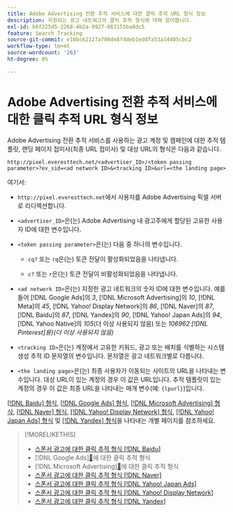 ```yaml
---
title: Adobe Advertising 전환 추적 서비스에 대한 클릭 추적 URL 형식 정보
description: 지원되는 광고 네트워크의 클릭 추적 형식에 대해 알아봅니다.
exl-id: b6f225d5-2268-4b2a-9927-063155ba0dc5
feature: Search Tracking
source-git-commit: e16bc62127a708de8f4deb1eddfa53a14405cbc2
workflow-type: tm+mt
source-wordcount: '263'
ht-degree: 0%

---
```


# Adobe Advertising 전환 추적 서비스에 대한 클릭 추적 URL 형식 정보

Adobe Advertising 전환 추적 서비스를 사용하는 광고 계정 및 캠페인에 대한 추적 템플릿, 랜딩 페이지 접미사(최종 URL 접미사) 및 대상 URL의 형식은 다음과 같습니다.

`http://pixel.everesttech.net/<advertiser_ID>/<token passing parameter>?ev_sid=<ad network ID>&<tracking ID>&url=<the landing page>`

여기서:

* `http://pixel.everesttech.net`에서 사용자를 Adobe Advertising 픽셀 서버로 리디렉션합니다.

* `<advertiser_ID>`은(는) Adobe Advertising 내 광고주에게 할당된 고유한 사용자 ID에 대한 변수입니다.

* `<token passing parameter>`은(는) 다음 중 하나의 변수입니다.

   * `cq?` 또는 `rq`은(는) 토큰 전달이 활성화되었음을 나타냅니다.

   * `c?` 또는 `r`은(는) 토큰 전달이 비활성화되었음을 나타냅니다.

* `<ad network ID>`은(는) 지정한 광고 네트워크의 숫자 ID에 대한 변수입니다. 예를 들어 [!DNL Google Ads]의 *3*, [!DNL Microsoft Advertising]의 *10*, [!DNL Meta]의 *45*, [!DNL Yahoo! Display Network]의 *86*, [!DNL Naver]의 *87*, [!DNL Baidu]의 *87*, [!DNL Yandex]의 *90*, [!DNL Yahoo! Japan Ads]의 *94*, [!DNL Yahoo Native]의 *105*(더 이상 사용되지 않음) 또는 *106962 [!DNL Pinterest]용&rbrace;(더 이상 사용되지 않음)*

* `<tracking ID>`은(는) 계정에서 고유한 키워드, 광고 또는 배치를 식별하는 시스템 생성 추적 ID 문자열의 변수입니다. 문자열은 광고 네트워크별로 다릅니다.

* `<the landing page>`은(는) 최종 사용자가 이동되는 사이트의 URL을 나타내는 변수입니다. 대상 URL이 있는 계정의 경우 이 값은 URL입니다. 추적 템플릿이 있는 계정의 경우 이 값은 최종 URL을 나타내는 매개 변수(예: `{lpurl}`)입니다.

[[!DNL Baidu] 형식](formats-click-tracking-baidu.md), [[!DNL Google Ads] 형식](formats-click-tracking-google.md), [[!DNL Microsoft Advertising] 형식](formats-click-tracking-microsoft.md), [[!DNL Naver] 형식](formats-click-tracking-naver.md), [[!DNL Yahoo! Display Network] 형식](formats-click-tracking-yahoo-display-network.md), [[!DNL Yahoo! Japan Ads] 형식](formats-click-tracking-yahoo-japan.md) 및 [[!DNL Yandex] 형식](formats-click-tracking-yandex.md)을 나타내는 개별 페이지를 참조하세요.

>[!MORELIKETHIS]
>
>* [스폰서 광고에 대한 클릭 추적 형식 [!DNL Baidu]](formats-click-tracking-baidu.md)
>*  [!DNL Google Ads][&#128279;](formats-click-tracking-google.md)에 대한 클릭 추적 형식
>*  [!DNL Microsoft Advertising][&#128279;](formats-click-tracking-microsoft.md)에 대한 클릭 추적 형식
>* [스폰서 광고에 대한 클릭 추적 형식 [!DNL Naver]](formats-click-tracking-naver.md)
>* [스폰서 광고에 대한 클릭 추적 형식 [!DNL Yahoo! Japan Ads]](formats-click-tracking-yahoo-japan.md)
>* [스폰서 광고에 대한 클릭 추적 형식 [!DNL Yahoo! Display Network]](formats-click-tracking-yahoo-display-network.md)
>* [스폰서 광고에 대한 클릭 추적 형식 [!DNL Yandex]](formats-click-tracking-yandex.md)
